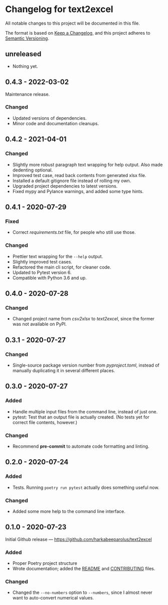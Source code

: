 # Changelog for text2excel

All notable changes to this project will be documented in this file.

The format is based on
[Keep a Changelog](https://keepachangelog.com/en/1.0.0/),
and this project adheres to
[Semantic Versioning](https://semver.org/spec/v2.0.0.html).

## unreleased

- Nothing yet.

## 0.4.3 - 2022-03-02

Maintenance release.

### Changed

- Updated versions of dependencies.
- Minor code and documentation cleanups.

## 0.4.2 - 2021-04-01

### Changed

- Slightly more robust paragraph text wrapping for help output. Also made
  dedenting optional.
- Improved test case, read back contents from generated xlsx file.
- Installed a default gitignore file instead of rolling my own.
- Upgraded project dependencies to latest versions.
- Fixed mypy and Pylance warnings, and added some type hints.

## 0.4.1 - 2020-07-29

### Fixed

- Correct _requirements.txt_ file, for people who still use those.

### Changed

- Prettier text wrapping for the `--help` output.
- Slightly improved test cases.
- Refactored the main cli script, for cleaner code.
- Updated to Pytest version 6.
- Compatible with Python 3.6 and up.

## 0.4.0 - 2020-07-28

### Changed

- Changed project name from _csv2xlsx_ to _text2excel_, since the former was
  not available on PyPI.

## 0.3.1 - 2020-07-27

### Changed

- Single-source package version number from _pyproject.toml_, instead of
  manually duplicating it in several different places.

## 0.3.0 - 2020-07-27

### Added

- Handle multiple input files from the command line, instead of just one.
- pytest: Test that an output file is actually created.
  (No tests yet for correct file contents, however.)

### Changed

- Recommend **pre-commit** to automate code formatting and linting.

## 0.2.0 - 2020-07-24

### Added

- Tests. Running `poetry run pytest` actually does something useful now.

### Changed

- Added some more help to the command line interface.

## 0.1.0 - 2020-07-23

Initial Github release — <https://github.com/harkabeeparolus/text2excel>

### Added

- Proper Poetry project structure
- Wrote documentation; added the [README](README.md)
  and [CONTRIBUTING](CONTRIBUTING.md) files.

### Changed

- Changed the `--no-numbers` option to `--numbers`, since I almost never
  want to auto-convert numerical values.
